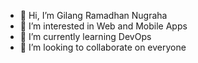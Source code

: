 - 👋 Hi, I’m Gilang Ramadhan Nugraha
- 👀 I’m interested in Web and Mobile Apps 
- 🌱 I’m currently learning DevOps
- 💞️ I’m looking to collaborate on everyone
<!-- - 📫 How to reach me .. -->

<!---
ggramadhann/ggramadhann is a ✨ special ✨ repository because its `README.md` (this file) appears on your GitHub profile.
You can click the Preview link to take a look at your changes.
--->
